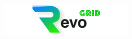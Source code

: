 <p align="center">
  <a href="https://github.com/revolist/revogrid">
    <img src="./assets/logo_readme.png" alt="RevoGrid" width="400" />
  </a>
</p>